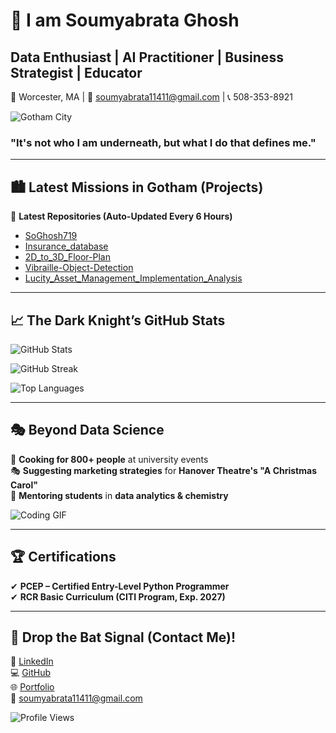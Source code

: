 # 🦇 I am Soumyabrata Ghosh
## Data Enthusiast | AI Practitioner | Business Strategist | Educator 

📍 Worcester, MA | 📧 [soumyabrata11411@gmail.com](mailto:soumyabrata11411@gmail.com) | 📞 508-353-8921  

![Gotham City](https://31.media.tumblr.com/227536fb9cfb2ea1f008a11e06b9c535/tumblr_mqrjdif8uo1sczn81o1_500.gif)

### **"It's not who I am underneath, but what I do that defines me."**  

---

## 🏙️ **Latest Missions in Gotham (Projects)**  
🚀 **Latest Repositories (Auto-Updated Every 6 Hours)**  
- [SoGhosh719](https://github.com/SoGhosh719/SoGhosh719)
- [Insurance_database](https://github.com/SoGhosh719/Insurance_database)
- [2D_to_3D_Floor-Plan](https://github.com/SoGhosh719/2D_to_3D_Floor-Plan)
- [Vibraille-Object-Detection](https://github.com/SoGhosh719/Vibraille-Object-Detection)
- [Lucity_Asset_Management_Implementation_Analysis](https://github.com/SoGhosh719/Lucity_Asset_Management_Implementation_Analysis)

---

## 📈 **The Dark Knight’s GitHub Stats**  
![GitHub Stats](https://github-readme-stats.vercel.app/api?username=SoGhosh719&show_icons=true&theme=dark&icon_color=yellow)  

![GitHub Streak](https://github-readme-streak-stats.herokuapp.com/?user=SoGhosh719&theme=highcontrast&fire=yellow&ring=gray)  

![Top Languages](https://github-readme-stats.vercel.app/api/top-langs/?username=SoGhosh719&layout=compact&theme=dark&icon_color=yellow)  


---

## 🎭 **Beyond Data Science**  
🍳 **Cooking for 800+ people** at university events  
🎭 **Suggesting marketing strategies** for **Hanover Theatre's "A Christmas Carol"**  
📖 **Mentoring students** in **data analytics & chemistry**  

![Coding GIF](https://media.giphy.com/media/Y4ak9Ki2GZCbJxAnJD/giphy.gif)

---

## 🏆 **Certifications**  
✔ **PCEP – Certified Entry-Level Python Programmer**  
✔ **RCR Basic Curriculum (CITI Program, Exp. 2027)**  

---

## 🦇 **Drop the Bat Signal (Contact Me)!**  
💼 [LinkedIn](https://www.linkedin.com/in/soumyabrata-ghosh-205673290/)  
💻 [GitHub](https://github.com/SoGhosh719)  
🌐 [Portfolio](https://soghosh719.github.io/Soumya_Portfolio/#home)  
📧 [soumyabrata11411@gmail.com](mailto:soumyabrata11411@gmail.com)  

![Profile Views](https://komarev.com/ghpvc/?username=SoGhosh719&color=yellow)

